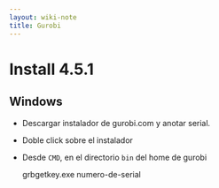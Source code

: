 ```yaml
---
layout: wiki-note
title: Gurobi
---
```

# Install 4.5.1
## Windows 

* Descargar instalador de gurobi.com y anotar serial.
* Doble click sobre el instalador
* Desde `CMD`, en el directorio `bin` del home de gurobi 

	grbgetkey.exe numero-de-serial

